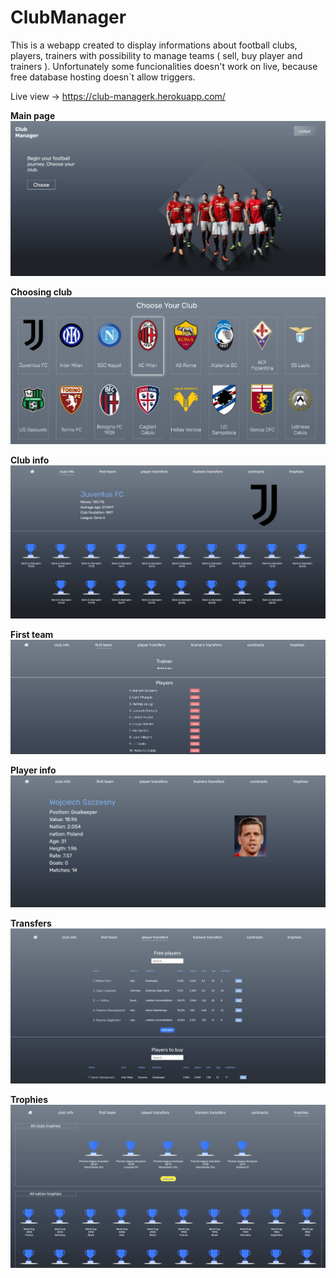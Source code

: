 # ClubManager
This is a webapp created to display informations about football clubs, players, trainers with possibility to manage teams ( sell, buy player and trainers ). 
Unfortunately some funcionalities doesn't work on live, because free database hosting doesn`t allow triggers.

Live view -> https://club-managerk.herokuapp.com/

**Main page**
![alt text](https://github.com/kacperzemla/ClubManager/blob/master/images/main.jpg)

**Choosing club**
![alt text](https://github.com/kacperzemla/ClubManager/blob/master/images/clubs.jpg)

**Club info**
![alt text](https://github.com/kacperzemla/ClubManager/blob/master/images/clubInfo.jpg)

**First team**
![alt text](https://github.com/kacperzemla/ClubManager/blob/master/images/firstteam.jpg)

**Player info**
![alt text](https://github.com/kacperzemla/ClubManager/blob/master/images/player.jpg)

**Transfers**
![alt text](https://github.com/kacperzemla/ClubManager/blob/master/images/playerTransfers.jpg)

**Trophies**
![alt text](https://github.com/kacperzemla/ClubManager/blob/master/images/trophies.jpg)

